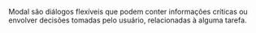 Modal são diálogos flexíveis que podem conter informações críticas ou envolver decisões tomadas pelo usuário, relacionadas à alguma tarefa.

